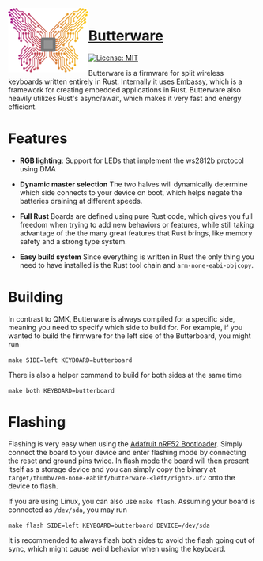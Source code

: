 <img align="left" alt="" src=".github/logo.png" height="130" />

# [Butterware](https://github.com/ve5li/butterware)

[![License: MIT](https://img.shields.io/badge/License-MIT-green.svg)](https://opensource.org/licenses/MIT)

Butterware is a firmware for split wireless keyboards written entirely in Rust. Internally it uses [Embassy](https://github.com/embassy-rs/embassy), which is a framework for creating embedded applications in Rust. Butterware also heavily utilizes Rust's async/await, which makes it very fast and energy efficient.

# Features
- **RGB lighting**: Support for LEDs that implement the ws2812b protocol using DMA

- **Dynamic master selection** The two halves will dynamically determine which side connects to your device on boot, which helps negate the batteries draining at different speeds.

- **Full Rust** Boards are defined using pure Rust code, which gives you full freedom when trying to add new behaviors or features, while still taking advantage of the the many great features that Rust brings, like memory safety and a strong type system.

- **Easy build system** Since everything is written in Rust the only thing you need to have installed is the Rust tool chain and `arm-none-eabi-objcopy`.

# Building

In contrast to QMK, Butterware is always compiled for a specific side, meaning you need to specify which side to build for. For example, if you wanted to build the firmware for the left side of the Butterboard, you might run

`make SIDE=left KEYBOARD=butterboard`

There is also a helper command to build for both sides at the same time

`make both KEYBOARD=butterboard`

# Flashing

Flashing is very easy when using the [Adafruit nRF52 Bootloader](https://github.com/adafruit/Adafruit_nRF52_Bootloader). Simply connect the board to your device and enter flashing mode by connecting the reset and ground pins twice.
In flash mode the board will then present itself as a storage device and you can simply copy the binary at `target/thumbv7em-none-eabihf/butterware-<left/right>.uf2` onto the device to flash.


If you are using Linux, you can also use `make flash`. Assuming your board is connected as `/dev/sda`, you may run

`make flash SIDE=left KEYBOARD=butterboard DEVICE=/dev/sda`

It is recommended to always flash both sides to avoid the flash going out of sync, which might cause weird behavior when using the keyboard.
